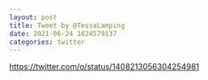 ```yaml
--- 
layout: post 
title: Tweet by @TessaLamping 
date: 2021-06-24 1624579137 
categories: twitter 
--- 
```

https://twitter.com/o/status/1408213056304254981